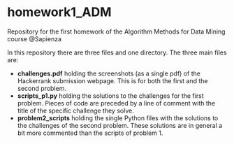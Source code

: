 # homework1_ADM
Repository for the first homework of the Algorithm Methods for Data Mining course @Sapienza


In this repository there are three files and one directory. The three main files are:
- __challenges.pdf__ holding the screenshots (as a single pdf) of the Hackerrank submission webpage. This is for both the first and the second problem. 
- __scripts_p1.py__ holding the solutions to the challenges for the first problem. Pieces of code are preceded by a line of comment with the title of the specific challenge they solve. 
- __problem2_scripts__ holding the single Python files with the solutions to the challenges of the second problem. These solutions are in general a bit more commented than the scripts of problem 1.

